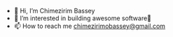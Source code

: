 - 👋 Hi, I’m Chimezirim Bassey
- 👀 I’m interested in building awesome software💪
- 📫 How to reach me chimezirimobassey@gmail.com

<!---
Ichinga-Samuel/Ichinga-Samuel is a ✨ special ✨ repository because its `README.md` (this file) appears on your GitHub profile.
You can click the Preview link to take a look at your changes.
--->
